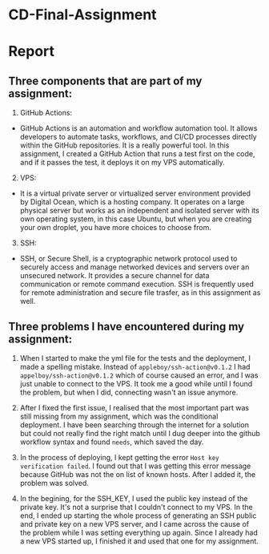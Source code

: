 # CD-Final-Assignment
# Report
## Three components that are part of my assignment:

1. GitHub Actions:

- GitHub Actions is an automation and workflow automation tool. It allows developers to automate tasks, workflows, and CI/CD processes directly within the GitHub repositories. It is a really powerful tool. In this assignment, I created a GitHub Action that runs a test first on the code, and if it passes the test, it deploys it on my VPS automatically.

2. VPS:

- It is a virtual private server or virtualized server environment provided by Digital Ocean, which is a hosting company. It operates on a large physical server but works as an independent and isolated server with its own operating system, in this case Ubuntu, but when you are creating your own droplet, you have more choices to choose from.

3. SSH:

- SSH, or Secure Shell, is a cryptographic network protocol used to securely access and manage networked devices and servers over an unsecured network. It provides a secure channel for data communication or remote command execution. SSH is frequently used for remote administration and secure file trasfer, as in this assignment as well.

## Three problems I have encountered during my assignment:

1. When I started to make the yml file for the tests and the deployment, I made a spelling mistake. Instead of `appleboy/ssh-action@v0.1.2` I had `appelboy/ssh-action@v0.1.2` which of course caused an error, and I was just unable to connect to the VPS. It took me a good while until I found the problem, but when I did, connecting wasn't an issue anymore.

2. After I fixed the first issue, I realised that the most important part was still missing from my assignment, which was the conditional deployment. I have been searching through the internet for a solution but could not really find the right match until I dug deeper into the github workflow syntax and found `needs`, which saved the day.

3. In the process of deploying, I kept getting the error `Host key verification failed`. I found out that I was getting this error message because GitHub was not the on list of known hosts. After I added it, the problem was solved.

4. In the begining, for the SSH_KEY, I used the public key instead of the private key. It's not a surprise that I couldn't connect to my VPS. In the end, I ended up starting the whole process of generating an SSH public and private key on a new VPS server, and I came across the cause of the problem while I was setting everything up again. Since I already had a new VPS started up, I finished it and used that one for my assignment.
